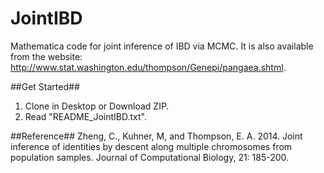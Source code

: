 JointIBD
========

Mathematica code for joint inference of IBD via MCMC. It is also available from the website: http://www.stat.washington.edu/thompson/Genepi/pangaea.shtml.

##Get Started##
1. Clone in Desktop or Download ZIP. 
2. Read "README_JointIBD.txt".

##Reference##
Zheng, C., Kuhner, M, and Thompson, E. A. 2014. Joint inference of identities by descent along multiple chromosomes from population samples. Journal of Computational Biology, 21: 185-200.
